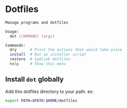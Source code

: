 # Dotfiles

```bash
Manage programs and dotfiles

Usage:
  dot [COMMAND] [args]

Commands:
  dry      # Print the actions that would take place
  install  # Run an installer script
  restore  # Symlink dotfiles
  help     # Show this menu
```

## Install `dot` globally

Add this dotfiles directory to your path. ex:

```bash
export PATH=$PATH:$HOME/dotfiles
```

